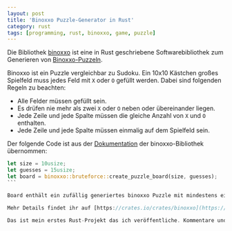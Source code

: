 ```yaml
---
layout: post
title: 'Binoxxo Puzzle-Generator in Rust'
category: rust
tags: [programming, rust, binoxxo, game, puzzle]
---
```


Die Bibliothek [binoxxo](https://crates.io/crates/binoxxo) ist eine in Rust geschriebene Softwarebibliothek zum Generieren von [Binoxxo-Puzzeln](https://www.kreuzwortraetsel.ch/techniken-binoxxo/).

Binoxxo ist ein Puzzle vergleichbar zu Sudoku. Ein 10x10 Kästchen großes Spielfeld muss jedes Feld mit `X` oder `O` gefüllt werden. Dabei sind folgenden Regeln zu beachten:

* Alle Felder müssen gefüllt sein.
* Es drüfen nie mehr als zwei `X` oder `O` neben oder übereinander liegen.
* Jede Zeile und jede Spalte müssen die gleiche Anzahl von `X` und `O` enthalten.
* Jede Zeile und jede Spalte müssen einmalig auf dem Spielfeld sein.

Der folgende Code ist aus der [Dokumentation](https://docs.rs/binoxxo) der binoxxo-Bibliothek übernommen:

```rs
let size = 10usize;
let guesses = 15usize;
let board = binoxxo::bruteforce::create_puzzle_board(size, guesses);
`​``

Board enthält ein zufällig generiertes binoxxo Puzzle mit mindestens einer gültigen Lösungsmöglichkeit. Neben den 10x10 Felder großen Spielfeldern sind weiter beliebige Größen möglich solange sie gerade und nicht 0 sind. Mit `guesses` steuert man die Schwierigkeit des Puzzles. Je höher der Wert, desto öfter muss der Puzzler raten. Das Puzzle wird also schwerer bzw. es je höher der Wert für `guesses` desto mehr Felder bleiben leer.

Mehr Details findet ihr auf [https://crates.io/crates/binoxxo](https://crates.io/crates/binoxxo). Der Sourcecode steht under der MIT-Lizenz auf Github zur Verfügung: [https://github.com/msuesskraut/Binoxxo](https://github.com/msuesskraut/Binoxxo).

Das ist mein erstes Rust-Projekt das ich veröffentliche. Kommentare und Hinweise sehe ich gerne.
